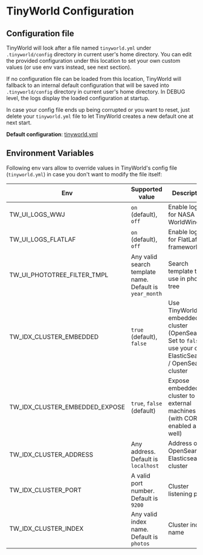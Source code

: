# TinyWorld Configuration

## Configuration file

TinyWorld will look after a file named `tinyworld.yml` under `.tinyworld/config` directory in current user's home directory. You can edit the provided configuration under this location to set your own custom values (or use env vars instead, see next section).

If no configuration file can be loaded from this location, TinyWorld will fallback to an internal default configuration that will be saved into `.tinyworld/config` directory in current user's home directory. In DEBUG level, the logs display the loaded configuration at startup.

In case your config file ends up being corrupted or you want to reset, just delete your `tinyworld.yml` file to let TinyWorld creates a new default one at next start.

**Default configuration**: [tinyworld.yml](src/main/resources/config/tinyworld.yml)

## Environment Variables

Following env vars allow to override values in TinyWorld's config file (`tinyworld.yml`) in case you don't want to modify the file itself:

| Env | Supported value | Description |
|-----|-----------------|-------------|
| TW_UI_LOGS_WWJ | `on` (default), `off` | Enable logs for NASA WorldWind |
| TW_UI_LOGS_FLATLAF | `on` (default), `off` | Enable logs for FlatLaf framework |
| TW_UI_PHOTOTREE_FILTER_TMPL | Any valid search template name. Default is `year_month` | Search template to use in photo tree |
| TW_IDX_CLUSTER_EMBEDDED | `true` (default), `false` | Use TinyWorld's embedded cluster (OpenSearch). Set to `false` to use your own ElasticSearch / OpenSearch cluster |
| TW_IDX_CLUSTER_EMBEDDED_EXPOSE | `true`, `false` (default) | Expose embedded cluster to external machines (with CORS enabled as well) |
| TW_IDX_CLUSTER_ADDRESS | Any address. Default is `localhost` | Address of OpenSearch / Elasticsearch cluster |
| TW_IDX_CLUSTER_PORT | A valid port number. Default is `9200` | Cluster listening port |
| TW_IDX_CLUSTER_INDEX | Any valid index name. Default is `photos` | Cluster index name |
